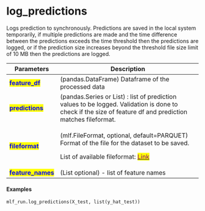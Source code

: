 # log\_predictions

Logs prediction to synchronously. Predictions are saved in the local system temporarily, if multiple predictions are made and the time difference between the predictions exceeds the time threshold then the predictions are logged, or if the prediction size increases beyond the threshold file size limit of 10 MB then the predictions are logged.

| Parameters                                          | Description                                                                                                                                                                                                   |
| --------------------------------------------------- | ------------------------------------------------------------------------------------------------------------------------------------------------------------------------------------------------------------- |
| <mark style="color:blue;">**feature\_df**</mark>    | (pandas.DataFrame) Dataframe of the processed data                                                                                                                                                            |
| <mark style="color:blue;">**predictions**</mark>    | (pandas.Series or List) : list of prediction values to be logged. Validation is done to check if the size of feature df and prediction matches fileformat.                                                    |
| <mark style="color:blue;">**fileformat**</mark>     | <p>(mlf.FileFormat, optional, default=PARQUET) Format of the file for the dataset to be saved.</p><p>List of available fileformat: <a href="broken-reference"><mark style="color:purple;">Link</mark></a></p> |
| <mark style="color:blue;">**feature\_names**</mark> | (List optional) - list of feature names                                                                                                                                                                       |

#### Examples

```
mlf_run.log_predictions(X_test, list(y_hat_test))
```
